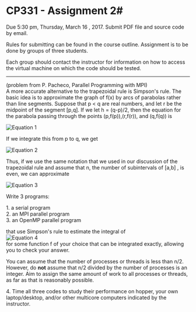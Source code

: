 # CP331 - Assignment 2#  
Due 5:30 pm, Thursday, March 16 , 2017\. Submit PDF file and source code by email.  

Rules for submitting can be found in the course outline. Assignment is to be done by groups of three students.  

Each group should contact the instructor for information on how to access the virtual machine on which the code should be tested.  

* * *

(problem from P. Pacheco, Parallel Programming with MPI)  
A more accurate alternative to the trapezoidal rule is Simpson's rule. The basic idea is to approximate the graph of f(x) by arcs of parabolas rather than line segments. Suppose that p < q are real numbers, and let r be the midpoint of the segment [p,q]. If we let h = (q-p)/2, then the equation for the parabola passing through the points (p,f(p)),(r,f(r)), and (q,f(q)) is  

![Equation 1](https://bohr.wlu.ca/ppomorski/eq1_ps1.png)  

If we integrate this from p to q, we get  

![Equation 2](https://bohr.wlu.ca/ppomorski/eq2_ps1.png)   

Thus, if we use the same notation that we used in our discussion of the trapezoidal rule and assume that n, the number of subintervals of [a,b] , is even, we can approximate  

![Equation 3](https://bohr.wlu.ca/ppomorski/eq3_ps1.png)  

Write 3 programs:  

1\. a serial program  
2\. an MPI parallel program  
3\. an OpenMP parallel program  

that use Simpson's rule to estimate the integral of  
![Equation 4](https://bohr.wlu.ca/ppomorski/eq4_ps1.png)  
for some function f of your choice that can be integrated exactly, allowing you to check your answer.  

You can assume that the number of processes or threads is less than n/2\. However, do **not** assume that n/2 divided by the number of processes is an integer. Aim to assign the same amount of work to all processes or threads, as far as that is reasonably possible.  

4\. Time all three codes to study their performance on hopper, your own laptop/desktop, and/or other multicore computers indicated by the instructor.
